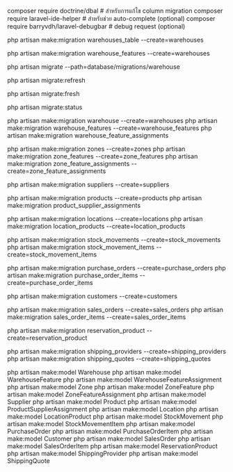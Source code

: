 composer require doctrine/dbal # สำหรับการแก้ไข column migration
composer require laravel-ide-helper # สำหรับช่วย auto-complete (optional)
composer require barryvdh/laravel-debugbar # debug request (optional)

php artisan make:migration warehouses_table --create=warehouses

<!-- create -->

php artisan make:migration warehouse_features --create=warehouses

<!-- migrate -->

php artisan migrate --path=database/migrations/warehouse

<!-- refresh -->

php artisan migrate:refresh

<!-- delate table แล้วสร้างใหม่ -->

php artisan migrate:fresh

<!-- status -->

php artisan migrate:status

<!-- migration_database  -->
<!-- warehouse -->

php artisan make:migration warehouse --create=warehouses
php artisan make:migration warehouse_features --create=warehouse_features
php artisan make:migration warehouse_feature_assignments

<!-- zones -->

php artisan make:migration zones --create=zones
php artisan make:migration zone_features --create=zone_features
php artisan make:migration zone_feature_assignments --create=zone_feature_assignments

<!-- suppliers -->

php artisan make:migration suppliers --create=suppliers

<!-- products -->

php artisan make:migration products --create=products
php artisan make:migration product_supplier_assignments

<!-- locations -->

php artisan make:migration locations --create=locations
php artisan make:migration location_products --create=location_products

<!-- stock_movements -->

php artisan make:migration stock_movements --create=stock_movements
php artisan make:migration stock_movement_items --create=stock_movement_items

<!-- purchase_orders -->

php artisan make:migration purchase_orders --create=purchase_orders
php artisan make:migration purchase_order_items --create=purchase_order_items

<!-- customers -->

php artisan make:migration customers --create=customers

<!-- sales_orders -->

php artisan make:migration sales_orders --create=sales_orders
php artisan make:migration sales_order_items --create=sales_order_items

<!-- reservation_product -->

php artisan make:migration reservation_product --create=reservation_product

<!-- shipping_providers -->

php artisan make:migration shipping_providers --create=shipping_providers
php artisan make:migration shipping_quotes --create=shipping_quotes

<!-- Modal_database   -->

php artisan make:model Warehouse
php artisan make:model WarehouseFeature
php artisan make:model WarehouseFeatureAssignment
php artisan make:model Zone
php artisan make:model ZoneFeature
php artisan make:model ZoneFeatureAssignment
php artisan make:model Supplier
php artisan make:model Product
php artisan make:model ProductSupplierAssignment
php artisan make:model Location
php artisan make:model LocationProduct
php artisan make:model StockMovement
php artisan make:model StockMovementItem
php artisan make:model PurchaseOrder
php artisan make:model PurchaseOrderItem
php artisan make:model Customer
php artisan make:model SalesOrder
php artisan make:model SalesOrderItem
php artisan make:model ReservationProduct
php artisan make:model ShippingProvider
php artisan make:model ShippingQuote
